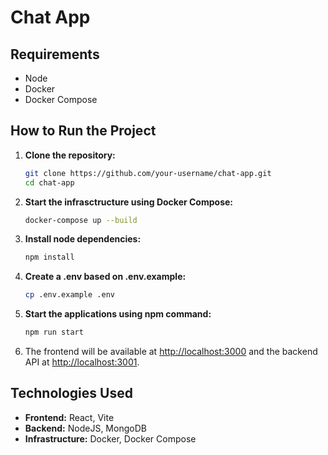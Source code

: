 # Chat App

## Requirements
- Node
- Docker
- Docker Compose

## How to Run the Project

1. **Clone the repository:**
    ```bash
    git clone https://github.com/your-username/chat-app.git
    cd chat-app
    ```

2. **Start the infrasctructure using Docker Compose:**
    ```bash
    docker-compose up --build
    ```

3. **Install node dependencies:**
    ```bash
    npm install
    ```

4. **Create a .env based on .env.example:**
    ```bash
    cp .env.example .env
    ```


5. **Start the applications using npm command:**
    ```bash
    npm run start
    ```

6. The frontend will be available at [http://localhost:3000](http://localhost:3000) and the backend API at [http://localhost:3001](http://localhost:3001).

## Technologies Used

- **Frontend:** React, Vite
- **Backend:** NodeJS, MongoDB
- **Infrastructure:** Docker, Docker Compose